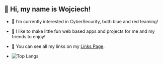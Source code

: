 ## 👋 Hi, my name is Wojciech!

- 👀 I’m currently interested in CyberSecurity, both blue and red teaming!
- 👾 I like to make little fun web based apps and projects for me and my friends to enjoy!
- 🐠 You can see all my links on my [Links Page](https://voitech-bio.glitch.me/).

- ![Top Langs](https://github-readme-stats.vercel.app/api/top-langs/?username=Wolf-dot&layout=compact&hide=jupyter%20notebook)




<!---
Wolf-dot/Wolf-dot is a ✨ special ✨ repository because its `README.md` (this file) appears on your GitHub profile.
You can click the Preview link to take a look at your changes.
--->
